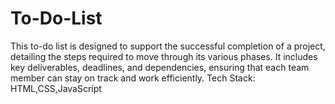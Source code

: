 # To-Do-List
This to-do list is designed to support the successful completion of a  project, detailing the steps required to move through its various  phases. It includes key deliverables, deadlines, and dependencies,  ensuring that each team member can stay on track and work  efficiently. Tech Stack: HTML,CSS,JavaScript
